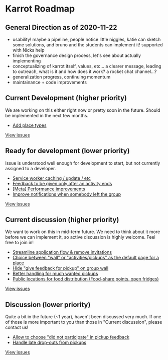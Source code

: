 # Karrot Roadmap

## General Direction as of 2020-11-22

- usability! maybe a pipeline, people notice little niggles, katie can sketch some solutions, and bruno and the students can implement it! supported with Nicks help
- finish the governance design process, let's see about actually implementing
- conceptualizing of karrot itself, values, etc... a clearer message, leading to outreach, what is it and how does it work? a rocket chat channel...?
- generalization progress, continuing momentum
- maintainance + code improvements

## Current Development (higher priority)

We are working on this either right now or pretty soon in the future. Should be implemented in the next few months.

- [Add place types](https://github.com/yunity/karrot-frontend/issues/2244)

[View issues](https://github.com/yunity/karrot-frontend/milestone/14)

## Ready for development (lower priority)

Issue is understood well enough for development to start, but not currently assigned to a developer.

- [Service worker caching / update / etc](https://github.com/yunity/karrot-frontend/issues/2209)
- [Feedback to be given only after an activity ends](https://github.com/yunity/karrot-frontend/issues/2184)
- [[Meta] Performance improvements](https://github.com/yunity/karrot-frontend/issues/1914)
- [Improve notifications when somebody left the group](https://github.com/yunity/karrot-frontend/issues/1619)

[View issues](https://github.com/yunity/karrot-frontend/milestone/12)

## Current discussion (higher priority)

We want to work on this in mid-term future. We need to think about it more before we can implement it, so active discussion is highly welcome. Feel free to join in!

- [Streamline application flow & remove invitations](https://github.com/yunity/karrot-frontend/issues/2080)
- [Choice between "wall" or "activities/pickups" as the default page for a place](https://github.com/yunity/karrot-frontend/issues/1703)
- [Hide "give feedback for pickup" on group wall](https://github.com/yunity/karrot-frontend/issues/1508)
- [Better handling for much wanted pickups](https://github.com/yunity/karrot-frontend/issues/1242)
- [Public locations for food distribution (Food-share points, open fridges)](https://github.com/yunity/karrot-frontend/issues/354)

[View issues](https://github.com/yunity/karrot-frontend/milestone/9)

## Discussion (lower priority)

Quite a bit in the future (~1 year), haven't been discussed very much. If one of those is more important to you than those in "Current discussion", please contact us!

- [Allow to choose "did not participate" in pickup feedback](https://github.com/yunity/karrot-frontend/issues/1505)
- [Handle late drop-outs from pickups](https://github.com/yunity/karrot-frontend/issues/1108)

[View issues](https://github.com/yunity/karrot-frontend/milestone/10)

